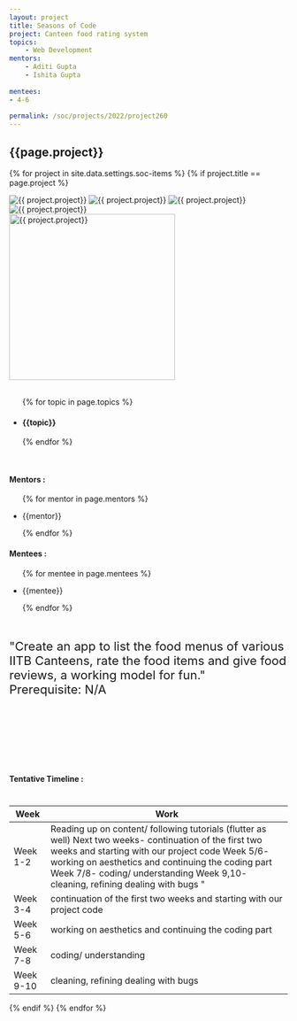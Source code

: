 ```yaml
---
layout: project
title: Seasons of Code
project: Canteen food rating system 
topics:
    - Web Development
mentors:
    - Aditi Gupta
    - Ishita Gupta
    
mentees:
- 4-6
    
permalink: /soc/projects/2022/project260
---
```


<h2 class="display1 m-3 p-3 text-center project-title">{{page.project}}</h2>

{% for project in site.data.settings.soc-items %}
{% if project.title == page.project %}

<div class ="img-soc d-block"> 
    <img src="{{ site.baseurl }}/{{ project.image }}" alt="{{ project.project}}" class="image-1">
    <img src="{{ site.baseurl }}/{{ project.image }}" alt="{{ project.project}}" class="image-2">
    <img src="{{ site.baseurl }}/{{ project.image }}" alt="{{ project.project}}" class="image-3">
    <img src="{{ site.baseurl }}/{{ project.image }}" alt="{{ project.project}}" class="image-4">
</div>
<div class = "mobile-img-soc">
  <img src="{{ site.baseurl }}/{{ project.image }}"  width = "300" height="300" alt="{{ project.project}}" class="border rounded">
  </div>
<div >
    <br>
    <ul>
        {% for topic in page.topics %}
        <li><h4 class="text-primary text-center topics">{{topic}}</h4></li>
        {% endfor %}
    </ul>
    <br>
    <h4 class="display3  ">Mentors :</h4> 
    <ul>
        {% for mentor in page.mentors %}
        <li><p class="lead">{{mentor}}</p></li>
        {% endfor %}
    </ul>
    <h4 class="display3  ">Mentees :</h4> 
    <ul>
        {% for mentee in page.mentees %}
        <li><p class="lead">{{mentee}}</p></li>
        {% endfor %}
    </ul>
</div>
<div class = "project-desc" style = "margin-bottom: 140px">
    <p class="display3" style = "font-size:22px;" >
        <br>
        "Create an app to list the food menus of various IITB Canteens, rate the food items and give food reviews, a working model for fun."			
        <br>
Prerequisite:
N/A
<br>
    </p>
</div>
<div class = "d-flex flex-wrap">
<div>
    <h4 class="display3" style="margin:110px 0px 40px 0px;">Tentative Timeline :</h4>
    <table class="table table-striped w-100">
    <thead>
        <tr>
        <th>Week</th>
        <th>Work</th>
        </tr>
    </thead>
    <tbody>
    <tr>
      <td>Week 1-2</td>
      <td> Reading up on content/ following tutorials (flutter as well)
Next two weeks- continuation of the first two weeks and starting with our project code
Week 5/6- working on aesthetics and continuing the coding part
Week 7/8- coding/ understanding 
Week 9,10- cleaning, refining dealing with bugs "
  </td>
    </tr>
    <tr>
      <td>Week 3-4</td>
      <td>continuation of the first two weeks and starting with our project code</td>
    </tr>
    <tr>
      <td>Week 5-6</td>
      <td>working on aesthetics and continuing the coding part</td>
    </tr>
    <tr>
      <td>Week 7-8</td>
      <td>coding/ understanding </td>
    </tr>
    <tr>
      <td>Week 9-10</td>
      <td>cleaning, refining dealing with bugs</td>
    </tr>
    </tbody>
    </table>
</div>

</div>
{% endif %}
{% endfor %}
